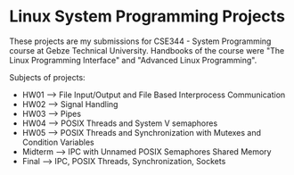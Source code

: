 # Linux System Programming Projects

These projects are my submissions for CSE344 - System Programming course at Gebze Technical University.
Handbooks of the course were "The Linux Programming Interface" and "Advanced Linux Programming".

Subjects of projects:
- HW01 --> File Input/Output and File Based Interprocess Communication
- HW02 --> Signal Handling
- HW03 --> Pipes
- HW04 --> POSIX Threads and System V semaphores
- HW05 --> POSIX Threads and Synchronization with Mutexes and Condition Variables
- Midterm --> IPC with Unnamed POSIX Semaphores Shared Memory
- Final --> IPC, POSIX Threads, Synchronization, Sockets 
